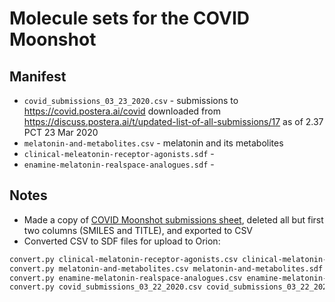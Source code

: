 # Molecule sets for the COVID Moonshot

## Manifest
* `covid_submissions_03_23_2020.csv` - submissions to https://covid.postera.ai/covid downloaded from https://discuss.postera.ai/t/updated-list-of-all-submissions/17 as of 2.37 PCT 23 Mar 2020
* `melatonin-and-metabolites.csv` - melatonin and its metabolites
* `clinical-meleatonin-receptor-agonists.sdf` -
* `enamine-melatonin-realspace-analogues.sdf` -


## Notes
* Made a copy of [COVID Moonshot submissions sheet](https://discuss.postera.ai/t/updated-list-of-all-submissions/17), deleted all but first two columns (SMILES and TITLE), and exported to CSV
* Converted CSV to SDF files for upload to Orion:
```bash
convert.py clinical-melatonin-receptor-agonists.csv clinical-melatonin-receptor-agonists.sdf
convert.py melatonin-and-metabolites.csv melatonin-and-metabolites.sdf
convert.py enamine-melatonin-realspace-analogues.csv enamine-melatonin-realspace-analogues.sdf
convert.py covid_submissions_03_22_2020.csv covid_submissions_03_22_2020.sdf
```
